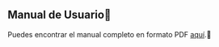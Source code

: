 ## Manual de Usuario📘
Puedes encontrar el manual completo en formato PDF [aquí](https://github.com/LuMeza/evaluacion_gMeza/blob/master/Manual/ManualEvaluacionGMeza.pdf).📄
